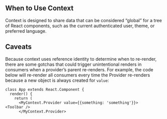 
## When to Use Context

Context is designed to share data that can be considered “global” for a tree of React components, such as the current authenticated user, theme, or preferred language.

## Caveats

Because context uses reference identity to determine when to re-render, there are some gotchas that could trigger unintentional renders in consumers when a provider’s parent re-renders. For example, the code below will re-render all consumers every time the Provider re-renders because a new object is always created for  `value`:

```
class App extends React.Component {
  render() {
    return (
      <MyContext.Provider value={{something: 'something'}}>        <Toolbar />
      </MyContext.Provider>
```
